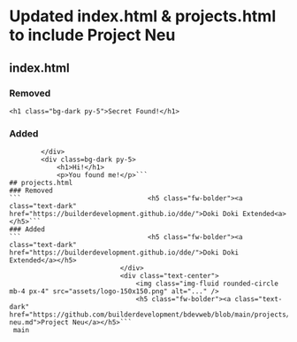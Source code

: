 # Updated index.html & projects.html to include Project Neu
## index.html
### Removed
```<h1 class="bg-dark py-5">Secret Found!</h1>```
### Added
```            <h1 style="text-align: center;"class="display-5 fw-bolder text-black mb-2"><a style="color: white;" href="https://github.com/builderdevelopment/bdevweb/blob/main/projects/project-neu.md">Project Neu Just Announced! Click me for more info!</a></h1>
        </div>
        <div class=bg-dark py-5>
            <h1>Hi!</h1>
            <p>You found me!</p>```
## projects.html
### Removed
```                                <h5 class="fw-bolder"><a class="text-dark" href="https://builderdevelopment.github.io/dde/">Doki Doki Extended<a></h5>```
### Added
```                                <h5 class="fw-bolder"><a class="text-dark" href="https://builderdevelopment.github.io/dde/">Doki Doki Extended</a></h5>
                            </div>
                            <div class="text-center">
                                <img class="img-fluid rounded-circle mb-4 px-4" src="assets/logo-150x150.png" alt="..." />
                                <h5 class="fw-bolder"><a class="text-dark" href="https://github.com/builderdevelopment/bdevweb/blob/main/projects/project-neu.md">Project Neu</a></h5>```
 main
